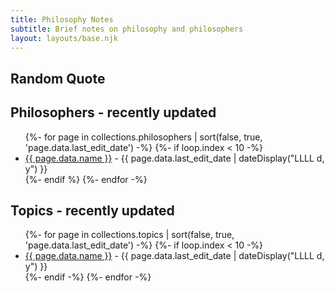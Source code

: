```yaml
---
title: Philosophy Notes
subtitle: Brief notes on philosophy and philosophers
layout: layouts/base.njk
---
```

## Random Quote

## Philosophers - recently updated
<ul class="listing">
{%- for page in collections.philosophers | sort(false, true, 'page.data.last_edit_date')  -%}
  {%- if loop.index < 10 -%}
    <li>
      <a href="{{ page.url }}">{{ page.data.name }}</a> -
      <time datetime="{{ page.date }}">{{ page.data.last_edit_date | dateDisplay("LLLL d, y") }}</time>
    </li>
  {%- endif %}
{%- endfor -%}
</ul>

## Topics - recently updated
<ul class="listing">
{%- for page in collections.topics | sort(false, true, 'page.data.last_edit_date') -%}
  {%- if loop.index < 10 -%}
  <li>
    <a href="{{ page.url }}">{{ page.data.name }}</a> -
    <time datetime="{{ page.data.last_edit_date }}">{{ page.data.last_edit_date | dateDisplay("LLLL d, y") }}</time>
  </li>
  {%- endif -%}
{%- endfor -%}
</ul>